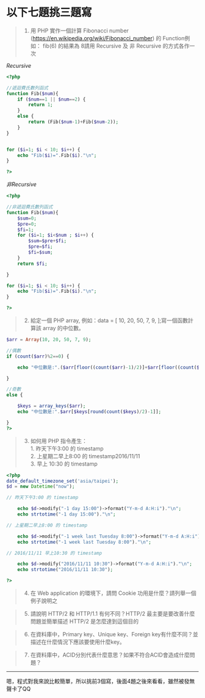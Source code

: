 # 以下七題挑三題寫
> 1. 用 PHP 實作一個計算 Fibonacci number (https://en.wikipedia.org/wiki/Fibonacci_number) 的 Function例如： fib(6) 的結果為 8請用 Recursive 及 非 Recursive 的方式各作一次

*Recursive*
```php
<?php

//遞迴費氏數列函式
function Fib($num){
    if ($num==1 || $num==2) {
        return 1;
    }
    else {
        return (Fib($num-1)+Fib($num-2));
    }
}


for ($i=1; $i < 10; $i++) {
    echo "Fib($i)=".Fib($i)."\n";
}

?>
```
*非Recursive*
```php
<?php

//非遞迴費氏數列函式
function Fib($num){
    $sum=0;
    $pre=0;
    $fi=1;
    for ($i=1; $i<$num ; $i++) {
        $sum=$pre+$fi;
        $pre=$fi;
        $fi=$sum;
    }
    return $fi;

}

for ($i=1; $i < 10; $i++) {
    echo "Fib($i)=".Fib($i)."\n";
}

?>
```


> 2. 給定一個 PHP array, 例如：data = [ 10, 20, 50, 7, 9, ];寫一個函數計算該 array 的中位數。

```php
$arr = Array(10, 20, 50, 7, 9);

//偶數
if (count($arr)%2==0) {

    echo "中位數是:".($arr[floor((count($arr)-1)/2)]+$arr[floor((count($arr)-1)/2+1)])/2;

}

//奇數
else {

    $keys = array_keys($arr);
    echo "中位數是:".$arr[$keys[round(count($keys)/2)-1]];

}
?>
```

> 3. 如何用 PHP 指令產生：   
    1. 昨天下午3:00 的 timestamp   
    2. 上星期二早上8:00 的 timestamp2016/11/11    
    3. 早上 10:30 的 timestamp

```php
<?php
date_default_timezone_set('asia/taipei');
$d = new Datetime("now");

// 昨天下午3:00 的 timestamp

    echo $d->modify("-1 day 15:00")->format("Y-m-d A:H:i")."\n";
    echo strtotime("-1 day 15:00")."\n";

// 上星期二早上8:00 的 timestamp

    echo $d->modify("-1 week last Tuesday 8:00")->format("Y-m-d A:H:i")."\n";
    echo strtotime("-1 week last Tuesday 8:00")."\n";

// 2016/11/11 早上10:30 的 timestamp

    echo $d->modify("2016/11/11 10:30")->format("Y-m-d A:H:i")."\n";
    echo strtotime("2016/11/11 10:30");

?>
```

> 4. 在 Web application 的環境下，請問 Cookie 功用是什麼？請列舉一個例子說明之

> 5. 請說明 HTTP/2 和 HTTP/1.1 有何不同？HTTP/2 最主要是要改善什麼問題並簡單描述 HTTP/2 是怎麼達到這個目的

> 6. 在資料庫中，Primary key、Unique key、Foreign key有什麼不同？並描述在什麼情況下應該要使用什麼key。

> 7. 在資料庫中，ACID分別代表什麼意思？如果不符合ACID會造成什麼問題？

***

嗯，程式對我來說比較簡單，所以挑前3個寫，後面4題之後來看看，雖然被發無聲卡了QQ
